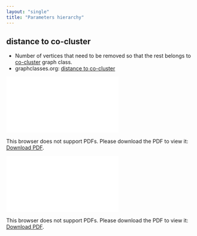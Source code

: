 ```yaml
---
layout: "single"
title: "Parameters hierarchy"
---
```

<!--this is a generated file-->

## distance to co-cluster
* Number of vertices that need to be removed so that the rest belongs to [co-cluster](#7HR4uV) graph class.
* graphclasses.org: [distance to co-cluster](https://www.graphclasses.org/classes/par_3.html)

<object data="../local_7HR4uV_dist.pdf" type="application/pdf" width="100%" height="480px"><embed src="../local_7HR4uV_dist.pdf"><p>This browser does not support PDFs. Please download the PDF to view it: <a href="../local_7HR4uV_dist.pdf">Download PDF</a>.</p></embed></object>


<object data="../7HR4uV_dist.pdf" type="application/pdf" width="100%" height="480px"><embed src="../7HR4uV_dist.pdf"><p>This browser does not support PDFs. Please download the PDF to view it: <a href="../7HR4uV_dist.pdf">Download PDF</a>.</p></embed></object>

